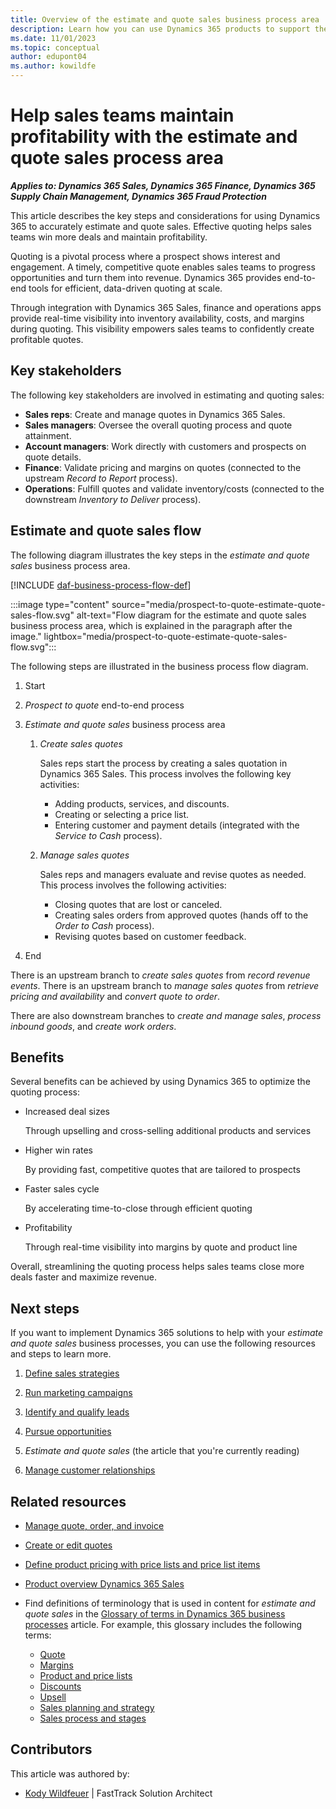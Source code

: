```yaml
---
title: Overview of the estimate and quote sales business process area
description: Learn how you can use Dynamics 365 products to support the organization's business processes for estimating and quoting sales.
ms.date: 11/01/2023
ms.topic: conceptual
author: edupont04
ms.author: kowildfe
---
```


# Help sales teams maintain profitability with the estimate and quote sales process area

***Applies to: Dynamics 365 Sales, Dynamics 365 Finance, Dynamics 365 Supply Chain Management, Dynamics 365 Fraud Protection***

This article describes the key steps and considerations for using Dynamics 365 to accurately estimate and quote sales. Effective quoting helps sales teams win more deals and maintain profitability.

Quoting is a pivotal process where a prospect shows interest and engagement. A timely, competitive quote enables sales teams to progress opportunities and turn them into revenue. Dynamics 365 provides end-to-end tools for efficient, data-driven quoting at scale.

Through integration with Dynamics 365 Sales, finance and operations apps provide real-time visibility into inventory availability, costs, and margins during quoting. This visibility empowers sales teams to confidently create profitable quotes.

## Key stakeholders

The following key stakeholders are involved in estimating and quoting sales:

- **Sales reps**: Create and manage quotes in Dynamics 365 Sales.
- **Sales managers**: Oversee the overall quoting process and quote attainment.
- **Account managers**: Work directly with customers and prospects on quote details.
- **Finance**: Validate pricing and margins on quotes (connected to the upstream *Record to Report* process).
- **Operations**: Fulfill quotes and validate inventory/costs (connected to the downstream *Inventory to Deliver* process).

## Estimate and quote sales flow

The following diagram illustrates the key steps in the *estimate and quote sales* business process area.

[!INCLUDE [daf-business-process-flow-def](~/../shared-content/shared/guidance-includes/daf-business-process-flow-def.md)]

:::image type="content" source="media/prospect-to-quote-estimate-quote-sales-flow.svg" alt-text="Flow diagram for the estimate and quote sales business process area, which is explained in the paragraph after the image." lightbox="media/prospect-to-quote-estimate-quote-sales-flow.svg":::

The following steps are illustrated in the business process flow diagram.

1. Start
1. *Prospect to quote* end-to-end process
1. *Estimate and quote sales* business process area

    1. *Create sales quotes*

        Sales reps start the process by creating a sales quotation in Dynamics 365 Sales. This process involves the following key activities:

        - Adding products, services, and discounts.
        - Creating or selecting a price list.
        - Entering customer and payment details (integrated with the *Service to Cash* process).

    1. *Manage sales quotes*

        Sales reps and managers evaluate and revise quotes as needed. This process involves the following activities:

        - Closing quotes that are lost or canceled.
        - Creating sales orders from approved quotes (hands off to the *Order to Cash* process).
        - Revising quotes based on customer feedback.

1. End

There is an upstream branch to *create sales quotes* from *record revenue events*. There is an upstream branch to *manage sales quotes* from *retrieve pricing and availability* and *convert quote to order*.

There are also downstream branches to *create and manage sales*, *process inbound goods*, and *create work orders*.

## Benefits

Several benefits can be achieved by using Dynamics 365 to optimize the quoting process:

- Increased deal sizes

    Through upselling and cross-selling additional products and services

- Higher win rates

    By providing fast, competitive quotes that are tailored to prospects

- Faster sales cycle

    By accelerating time-to-close through efficient quoting

- Profitability

    Through real-time visibility into margins by quote and product line

Overall, streamlining the quoting process helps sales teams close more deals faster and maximize revenue.

## Next steps

If you want to implement Dynamics 365 solutions to help with your *estimate and quote sales* business processes, you can use the following resources and steps to learn more.

1. [Define sales strategies](prospect-to-quote-define-sales-strategy-overview.md)

2. [Run marketing campaigns](prospect-to-quote-run-marketing-campaigns-overview.md)

3. [Identify and qualify leads](prospect-to-quote-identify-qualify-leads.md)

4. [Pursue opportunities](prospect-to-quote-pursue-opportunities-overview.md)

5. *Estimate and quote sales* (the article that you're currently reading)

6. [Manage customer relationships](prospect-to-quote-manage-customer-relationships.md)

## Related resources

- [Manage quote, order, and invoice](/dynamics365/sales/sales-transactions)
- [Create or edit quotes](/dynamics365/sales/create-edit-quote-sales)
- [Define product pricing with price lists and price list items](/dynamics365/sales/create-price-lists-price-list-items-define-pricing-products) 
- [Product overview Dynamics 365 Sales](https://dynamics.microsoft.com/sales)
- Find definitions of terminology that is used in content for *estimate and quote sales* in the [Glossary of terms in Dynamics 365 business processes](glossary.md) article. For example, this glossary includes the following terms:

    - [Quote](glossary.md#quote)
    - [Margins](glossary.md#margins)
    - [Product and price lists](glossary.md#product-and-price-lists)
    - [Discounts](glossary.md#discounts)
    - [Upsell](glossary.md#upsell)
    - [Sales planning and strategy](glossary.md#sales-planning-and-strategy)
    - [Sales process and stages](glossary.md#sales-process-and-stages)

<!-- 
## Tags

*Products:* Dynamics 365 Sales

*Industries:* Agriculture, Manufacturing, Retail, Professional Services, Public Sector

*Roles:* Sales Manager, Sales Rep, Finance Manager, Operations Manage -->

## Contributors

This article was authored by:

- [Kody Wildfeuer]( https://www.linkedin.com/in/kody-wildfeuer/) \| FastTrack Solution Architect
